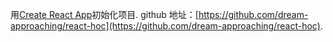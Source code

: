 用[Create React App](https://github.com/facebookincubator/create-react-app)初始化项目.
github 地址：[https://github.com/dream-approaching/react-hoc](https://github.com/dream-approaching/react-hoc).
